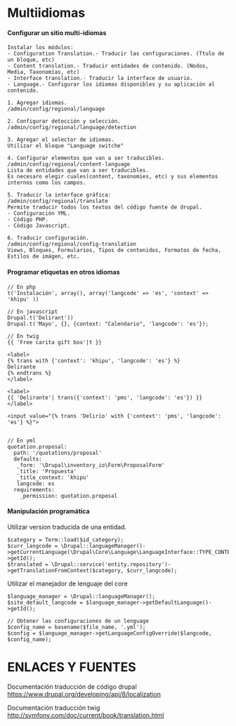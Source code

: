 Multiidiomas
========
#### Configurar un sitio multi-idiomas
```
Instalar los módulos:
- Configuration Translation.- Traducir las configuraciones. (Ttulo de un bloque, etc) 
- Content translation.- Traducir entidades de contenido. (Nodos, Media, Taxonomías, etc)
- Interface translation.- Traducir la interface de usuario.
- Language.- Configurar los idiomas disponibles y su aplicación al contenido.

1. Agregar idiomas.
/admin/config/regional/language

2. Configurar detección y selección.
/admin/config/regional/language/detection

3. Agregar el selector de idiomas.
Utilizar el bloque "Language switche"

4. Configurar elementos que van a ser traducibles.
/admin/config/regional/content-language
Lista de entidades que van a ser traducibles. 
Es necesaro elegir cuales(content, taxonomies, etc) y sus elementos internos como los campos.

5. Traducir la interface gráfica:
/admin/config/regional/translate
Permite traducir todos los textos del código fuente de drupal.
- Configuración YML.
- Código PHP.
- Código Javascript.

6. Traducir configuración.
/admin/config/regional/config-translation
Views, Bloques, Formularios, Tipos de contenidos, Formatos de fecha, Estilos de imágen, etc.
```

#### Programar etiquetas en otros idiomas

```
// En php
t('Instalación', array(), array('langcode' => 'es', 'context' => 'khipu' ))

// En javascript
Drupal.t('Delirant'))
Drupal.t('Mayo', {}, {context: "Calendario", 'langcode': 'es'});

// En twig
{{ 'Free carita gift box'|t }}

<label>
{% trans with {'context': 'khipu', 'langcode': 'es'} %}
Delirante
{% endtrans %}
</label>

<label>
{{ 'Delirante'| trans({'context': 'pms', 'langcode': 'es'}) }}
</label>

<input value="{% trans 'Delirio' with {'context': 'pms', 'langcode': 'es'} %}">


// En yml
quotation.proposal:
  path: '/quotations/proposal'
  defaults:
   _form: '\Drupal\inventory_io\Form\ProposalForm'
   _title: 'Propuesta'
   _title_context: 'khipu'
   langcode: es
  requirements:
    _permission: quotation.proposal
```

#### Manipulación programática
Utilizar version traducida de una entidad.
```
$category = Term::load($id_category);
$curr_langcode = \Drupal::languageManager()->getCurrentLanguage(\Drupal\Core\Language\LanguageInterface::TYPE_CONTENT)->getId();
$translated = \Drupal::service('entity.repository')->getTranslationFromContext($category, $curr_langcode);
```

Utilizar el manejador de lenguaje del core
```
$language_manager = \Drupal::languageManager();
$site_default_langcode = $language_manager->getDefaultLanguage()->getId();

// Obtener las configuraciones de un lenguage
$config_name = basename($file_name, '.yml');
$config = $language_manager->getLanguageConfigOverride($langcode, $config_name);
```


ENLACES Y FUENTES
=================
Documentación traducción de código drupal
https://www.drupal.org/developing/api/8/localization

Documentación traducción twig
http://symfony.com/doc/current/book/translation.html
